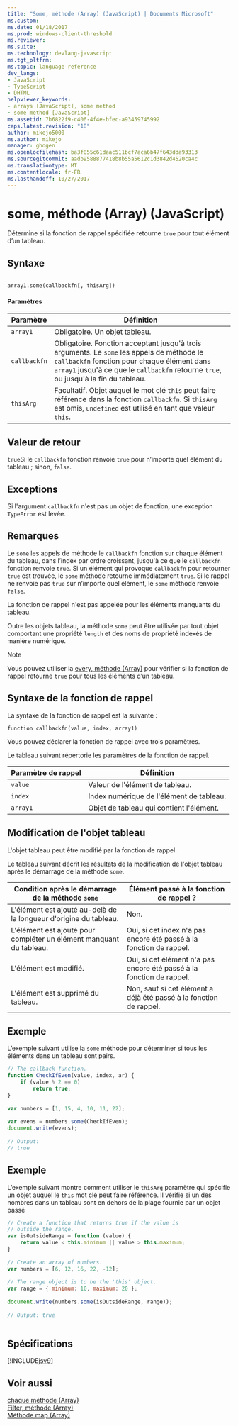 ```yaml
---
title: "Some, méthode (Array) (JavaScript) | Documents Microsoft"
ms.custom: 
ms.date: 01/18/2017
ms.prod: windows-client-threshold
ms.reviewer: 
ms.suite: 
ms.technology: devlang-javascript
ms.tgt_pltfrm: 
ms.topic: language-reference
dev_langs:
- JavaScript
- TypeScript
- DHTML
helpviewer_keywords:
- arrays [JavaScript], some method
- some method [JavaScript]
ms.assetid: 7b6822f9-c406-4f4e-bfec-a93459745992
caps.latest.revision: "18"
author: mikejo5000
ms.author: mikejo
manager: ghogen
ms.openlocfilehash: ba3f855c61daac511bcf7aca6b47f643dda93313
ms.sourcegitcommit: aadb9588877418b8b55a5612c1d3842d4520ca4c
ms.translationtype: MT
ms.contentlocale: fr-FR
ms.lasthandoff: 10/27/2017
---
```

# <a name="some-method-array-javascript"></a>some, méthode (Array) (JavaScript)
Détermine si la fonction de rappel spécifiée retourne `true` pour tout élément d’un tableau.  
  
## <a name="syntax"></a>Syntaxe  
  
```  
  
array1.some(callbackfn[, thisArg])  
```  
  
#### <a name="parameters"></a>Paramètres  
  
|Paramètre|Définition|  
|---------------|----------------|  
|`array1`|Obligatoire. Un objet tableau.|  
|`callbackfn`|Obligatoire. Fonction acceptant jusqu'à trois arguments. Le `some` les appels de méthode le `callbackfn` fonction pour chaque élément dans `array1` jusqu'à ce que le `callbackfn` retourne `true`, ou jusqu'à la fin du tableau.|  
|`thisArg`|Facultatif. Objet auquel le mot clé `this` peut faire référence dans la fonction `callbackfn`. Si `thisArg` est omis, `undefined` est utilisé en tant que valeur `this`.|  
  
## <a name="return-value"></a>Valeur de retour  
 `true`Si le `callbackfn` fonction renvoie `true` pour n’importe quel élément du tableau ; sinon, `false`.  
  
## <a name="exceptions"></a>Exceptions  
 Si l'argument `callbackfn` n'est pas un objet de fonction, une exception `TypeError` est levée.  
  
## <a name="remarks"></a>Remarques  
 Le `some` les appels de méthode le `callbackfn` fonction sur chaque élément du tableau, dans l’index par ordre croissant, jusqu'à ce que le `callbackfn` fonction renvoie `true`. Si un élément qui provoque `callbackfn` pour retourner `true` est trouvée, le `some` méthode retourne immédiatement `true`. Si le rappel ne renvoie pas `true` sur n’importe quel élément, le `some` méthode renvoie `false`.  
  
 La fonction de rappel n'est pas appelée pour les éléments manquants du tableau.  
  
 Outre les objets tableau, la méthode `some` peut être utilisée par tout objet comportant une propriété `length` et des noms de propriété indexés de manière numérique.  
  
> [!NOTE]
>  Vous pouvez utiliser la [every, méthode (Array)](../../javascript/reference/every-method-array-javascript.md) pour vérifier si la fonction de rappel retourne `true` pour tous les éléments d’un tableau.  
  
## <a name="callback-function-syntax"></a>Syntaxe de la fonction de rappel  
 La syntaxe de la fonction de rappel est la suivante :  
  
 `function callbackfn(value, index, array1)`  
  
 Vous pouvez déclarer la fonction de rappel avec trois paramètres.  
  
 Le tableau suivant répertorie les paramètres de la fonction de rappel.  
  
|Paramètre de rappel|Définition|  
|------------------------|----------------|  
|`value`|Valeur de l'élément de tableau.|  
|`index`|Index numérique de l'élément de tableau.|  
|`array1`|Objet de tableau qui contient l'élément.|  
  
## <a name="modifying-the-array-object"></a>Modification de l'objet tableau  
 L'objet tableau peut être modifié par la fonction de rappel.  
  
 Le tableau suivant décrit les résultats de la modification de l'objet tableau après le démarrage de la méthode `some`.  
  
|Condition après le démarrage de la méthode `some`|Élément passé à la fonction de rappel ?|  
|----------------------------------------------|------------------------------------------|  
|L'élément est ajouté au-delà de la longueur d'origine du tableau.|Non.|  
|L'élément est ajouté pour compléter un élément manquant du tableau.|Oui, si cet index n'a pas encore été passé à la fonction de rappel.|  
|L'élément est modifié.|Oui, si cet élément n'a pas encore été passé à la fonction de rappel.|  
|L'élément est supprimé du tableau.|Non, sauf si cet élément a déjà été passé à la fonction de rappel.|  
  
## <a name="example"></a>Exemple  
 L’exemple suivant utilise la `some` méthode pour déterminer si tous les éléments dans un tableau sont pairs.  
  
```JavaScript  
// The callback function.  
function CheckIfEven(value, index, ar) {  
    if (value % 2 == 0)  
        return true;  
}  
  
var numbers = [1, 15, 4, 10, 11, 22];  
  
var evens = numbers.some(CheckIfEven);  
document.write(evens);  
  
// Output:  
// true  
```  
  
## <a name="example"></a>Exemple  
 L’exemple suivant montre comment utiliser le `thisArg` paramètre qui spécifie un objet auquel le `this` mot clé peut faire référence. Il vérifie si un des nombres dans un tableau sont en dehors de la plage fournie par un objet passé  
  
```JavaScript  
// Create a function that returns true if the value is   
// outside the range.  
var isOutsideRange = function (value) {  
    return value < this.minimum || value > this.maximum;  
}  
  
// Create an array of numbers.  
var numbers = [6, 12, 16, 22, -12];  
  
// The range object is to be the 'this' object.  
var range = { minimum: 10, maximum: 20 };  
  
document.write(numbers.some(isOutsideRange, range));  
  
// Output: true  
  
```  
  
## <a name="requirements"></a>Spécifications  
 [!INCLUDE[jsv9](../../javascript/includes/jsv9-md.md)]  
  
## <a name="see-also"></a>Voir aussi  
 [chaque méthode (Array)](../../javascript/reference/every-method-array-javascript.md)   
 [Filter, méthode (Array)](../../javascript/reference/filter-method-array-javascript.md)   
 [Méthode map (Array)](../../javascript/reference/map-method-array-javascript.md)